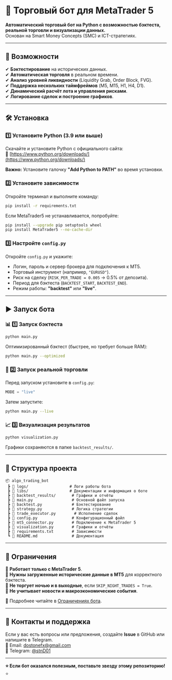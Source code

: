 # 🚀 Торговый бот для MetaTrader 5

**Автоматический торговый бот на Python с возможностью бэктеста, реальной торговли и визуализации данных.**  
Основан на Smart Money Concepts (SMC) и ICT-стратегиях.

---

## 📌 Возможности
✔ **Бэктестирование** на исторических данных.  
✔ **Автоматическая торговля** в реальном времени.  
✔ **Анализ уровней ликвидности** (Liquidity Grab, Order Block, FVG).  
✔ **Поддержка нескольких таймфреймов** (M5, M15, H1, H4, D1).  
✔ **Динамический расчёт лота и управления рисками**.  
✔ **Логирование сделок и построение графиков**.  

---

## 🛠 Установка

### 1️⃣ Установите Python (3.9 или выше)
Скачайте и установите Python с официального сайта:  
🔗 [https://www.python.org/downloads/](https://www.python.org/downloads/)

**Важно:** Установите галочку **"Add Python to PATH"** во время установки.

### 2️⃣ Установите зависимости
Откройте терминал и выполните команду:

```sh
pip install -r requirements.txt
```

Если MetaTrader5 не устанавливается, попробуйте:

```sh
pip install --upgrade pip setuptools wheel
pip install MetaTrader5 --no-cache-dir
```

### 3️⃣ Настройте `config.py`
Откройте `config.py` и укажите:

- Логин, пароль и сервер брокера для подключения к MT5.
- Торговый инструмент (например, `"EURUSD"`).
- Риск на сделку (`RISK_PER_TRADE = 0.005` → 0.5% от депозита).
- Период для бэктеста (`BACKTEST_START`, `BACKTEST_END`).
- Режим работы: **"backtest"** или **"live"**.

---

## ▶ Запуск бота

### 📊 1️⃣ Запуск бэктеста
```sh
python main.py
```

Оптимизированный бэктест (быстрее, но требует больше RAM):
```sh
python main.py --optimized
```

### 🤖 2️⃣ Запуск реальной торговли
Перед запуском установите в `config.py`:
```python
MODE = "live"
```
Затем запустите:
```sh
python main.py --live
```

### 📈 3️⃣ Визуализация результатов
```sh
python visualization.py
```
Графики сохраняются в папке `backtest_results/`.

---

## 📂 Структура проекта
```
📦 algo_trading_bot
 ┣ 📂 logs/                  # Логи работы бота
 ┣ 📂 libs/                  # Документации и информация о боте
 ┣ 📂 backtest_results/       # Графики и отчёты
 ┣ 📜 main.py                 # Основной файл запуска
 ┣ 📜 backtest.py             # Бэктестирование
 ┣ 📜 strategy.py             # Логика стратегии
 ┣ 📜 trade_executor.py        # Исполнение сделок
 ┣ 📜 config.py               # Конфигурационный файл
 ┣ 📜 mt5_connector.py        # Подключение к MetaTrader 5
 ┣ 📜 visualization.py        # Графики и отчёты
 ┣ 📜 requirements.txt        # Зависимости
 ┗ 📜 README.md               # Документация
```

---

## 🚨 Ограничения
🔹 **Работает только с MetaTrader 5**.  
🔹 **Нужны загруженные исторические данные в MT5** для корректного бэктеста.  
🔹 **Не торгует ночью и в выходные**, если `SKIP_NIGHT_TRADES = True`.  
🔹 **Не учитывает новости и макроэкономические события**.  

📄 Подробнее читайте в [Ограничениях бота](bot_limitations.txt).

---

## 📌 Контакты и поддержка
Если у вас есть вопросы или предложения, создайте **Issue** в GitHub или напишите в Telegram.  
📩 Email: dostonefx@gmail.com  
📢 Telegram: [@stnD01](https://t.me/stnD01)  

---

**⭐ Если бот оказался полезным, поставьте звезду этому репозиторию!** ⭐  
